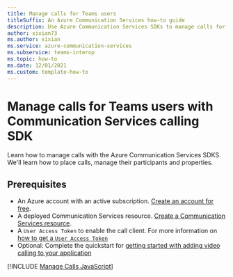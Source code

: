 ```yaml
---
title: Manage calls for Teams users
titleSuffix: An Azure Communication Services how-to guide
description: Use Azure Communication Services SDKs to manage calls for Teams users
author: xixian73
ms.author: xixian
ms.service: azure-communication-services
ms.subservice: teams-interop
ms.topic: how-to 
ms.date: 12/01/2021
ms.custom: template-how-to
---
```


# Manage calls for Teams users with Communication Services calling SDK

Learn how to manage calls with the Azure Communication Services SDKS. We'll learn how to place calls, manage their participants and properties.

## Prerequisites

- An Azure account with an active subscription. [Create an account for free](https://azure.microsoft.com/free/?WT.mc_id=A261C142F). 
- A deployed Communication Services resource. [Create a Communication Services resource](../../quickstarts/create-communication-resource.md).
- A `User Access Token` to enable the call client. For more information on [how to get a `User Access Token`](../../quickstarts/manage-teams-identity.md)
- Optional: Complete the quickstart for [getting started with adding video calling to your application](../../quickstarts/voice-video-calling/get-started-with-voice-video-calling-custom-teams-client.md)

[!INCLUDE [Manage Calls JavaScript](./includes/manage-calls/manage-calls-web.md)]
